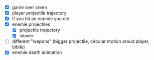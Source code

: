 - [x] game over sreen
- [x] player projectile trajectory
- [x] if you hit an enemie you die
- [x] enemie projectiles
    - [x] projectile trajectory
    - [x] slower
- [ ] different "wepons" (bigger projectile, circular motion aroud player, bibile)
- [x] enemie death animation

